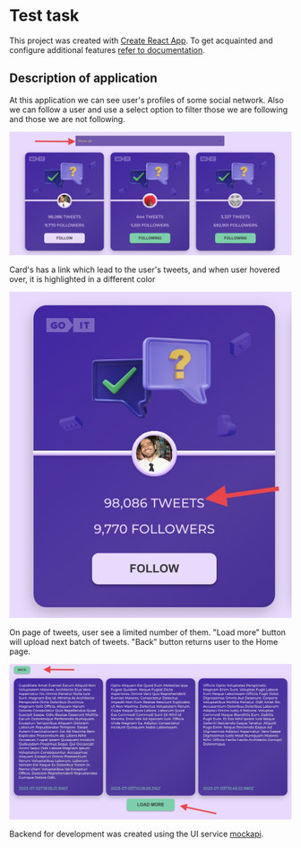 # Test task

This project was created with
[Create React App](https://github.com/facebook/create-react-app). To get
acquainted and configure additional features
[refer to documentation](https://facebook.github.io/create-react-app/docs/getting-started).

## Description of application

At this application we can see user's profiles of some social network. Also we can follow a user and use a select option to filter those we are
following and those we are not following.

![Description of application](./assets/%D0%97%D0%BD%D1%96%D0%BC%D0%BE%D0%BA%20%D0%B5%D0%BA%D1%80%D0%B0%D0%BD%D0%B0%202023-07-04%20%D0%BE%2015.47.36.png)

Card's has a link which lead to the user's tweets, and when user hovered over, it is
highlighted in a different color

![Link to the user's tweets](./assets/%D0%97%D0%BD%D1%96%D0%BC%D0%BE%D0%BA%20%D0%B5%D0%BA%D1%80%D0%B0%D0%BD%D0%B0%202023-07-04%20%D0%BE%2015.48.03.png)

On page of tweets, user see a limited number of them. "Load more" button
will upload next batch of tweets. 
"Back" button returns user to the Home page.

![Page of tweets](./assets/%D0%97%D0%BD%D1%96%D0%BC%D0%BE%D0%BA%20%D0%B5%D0%BA%D1%80%D0%B0%D0%BD%D0%B0%202023-07-04%20%D0%BE%2015.58.17.png)

Backend for development was created using the UI service
[mockapi](https://mockapi.io).
